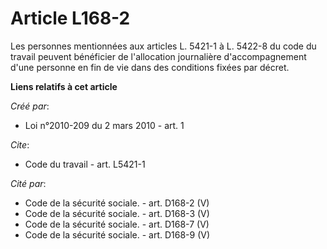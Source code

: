 # Article L168-2

Les personnes mentionnées aux articles L. 5421-1 à L. 5422-8 du code du travail peuvent bénéficier de l'allocation
journalière d'accompagnement d'une personne en fin de vie dans des conditions fixées par décret.

**Liens relatifs à cet article**

_Créé par_:

  - Loi n°2010-209 du 2 mars 2010 - art. 1

_Cite_:

  - Code du travail - art. L5421-1

_Cité par_:

  - Code de la sécurité sociale. - art. D168-2 (V)
  - Code de la sécurité sociale. - art. D168-3 (V)
  - Code de la sécurité sociale. - art. D168-7 (V)
  - Code de la sécurité sociale. - art. D168-9 (V)
